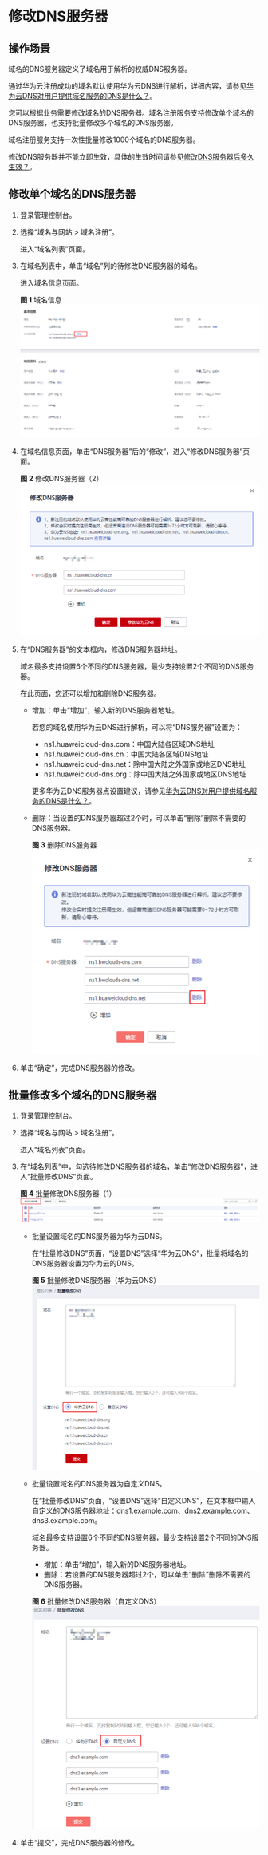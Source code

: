 # 修改DNS服务器<a name="domain_ug_330005"></a>

## 操作场景<a name="section64101024183916"></a>

域名的DNS服务器定义了域名用于解析的权威DNS服务器。

通过华为云注册成功的域名默认使用华为云DNS进行解析，详细内容，请参见[华为云DNS对用户提供域名服务的DNS是什么？](https://support.huaweicloud.com/dns_faq/dns_faq_012.html)。

您可以根据业务需要修改域名的DNS服务器。域名注册服务支持修改单个域名的DNS服务器，也支持批量修改多个域名的DNS服务器。

域名注册服务支持一次性批量修改1000个域名的DNS服务器。

修改DNS服务器并不能立即生效，具体的生效时间请参见[修改DNS服务器后多久生效？](https://support.huaweicloud.com/dns_faq/dns_faq_140305.html)。

## 修改单个域名的DNS服务器<a name="section14590151185717"></a>

1.  登录管理控制台。
2.  选择“域名与网站 \> 域名注册”。

    进入“域名列表”页面。

3.  在域名列表中，单击“域名”列的待修改DNS服务器的域名。

    进入域名信息页面。

    **图 1**  域名信息<a name="fig859011110578"></a>  
    ![](figures/域名信息-6.png "域名信息-6")

4.  在域名信息页面，单击“DNS服务器”后的“修改”，进入“修改DNS服务器”页面。

    **图 2**  修改DNS服务器（2）<a name="fig459091165712"></a>  
    ![](figures/修改DNS服务器（2）.png "修改DNS服务器（2）")

5.  在“DNS服务器”的文本框内，修改DNS服务器地址。

    域名最多支持设置6个不同的DNS服务器，最少支持设置2个不同的DNS服务器。

    在此页面，您还可以增加和删除DNS服务器。

    -   增加：单击“增加”，输入新的DNS服务器地址。

        若您的域名使用华为云DNS进行解析，可以将“DNS服务器”设置为：

        -   ns1.huaweicloud-dns.com：中国大陆各区域DNS地址
        -   ns1.huaweicloud-dns.cn：中国大陆各区域DNS地址
        -   ns1.huaweicloud-dns.net：除中国大陆之外国家或地区DNS地址
        -   ns1.huaweicloud-dns.org：除中国大陆之外国家或地区DNS地址

        更多华为云DNS服务器点设置建议，请参见[华为云DNS对用户提供域名服务的DNS是什么？](https://support.huaweicloud.com/dns_faq/dns_faq_012.html)。

    -   删除：当设置的DNS服务器超过2个时，可以单击“删除”删除不需要的DNS服务器。

        **图 3**  删除DNS服务器<a name="fig07631327155817"></a>  
        ![](figures/删除DNS服务器.png "删除DNS服务器")


6.  单击“确定”，完成DNS服务器的修改。

## 批量修改多个域名的DNS服务器<a name="section17839123743915"></a>

1.  登录管理控制台。
2.  选择“域名与网站 \> 域名注册”。

    进入“域名列表”页面。

3.  在“域名列表”中，勾选待修改DNS服务器的域名，单击“修改DNS服务器”，进入“批量修改DNS”页面。

    **图 4**  批量修改DNS服务器（1）<a name="fig11131153218176"></a>  
    ![](figures/批量修改DNS服务器（1）.png "批量修改DNS服务器（1）")

    -   批量设置域名的DNS服务器为华为云DNS。

        在“批量修改DNS”页面，“设置DNS”选择“华为云DNS”，批量将域名的DNS服务器设置为华为云的DNS。

        **图 5**  批量修改DNS服务器（华为云DNS）<a name="fig439810211162"></a>  
        ![](figures/批量修改DNS服务器（华为云DNS）.png "批量修改DNS服务器（华为云DNS）")

    -   批量设置域名的DNS服务器为自定义DNS。

        在“批量修改DNS”页面，“设置DNS”选择“自定义DNS”，在文本框中输入自定义的DNS服务器地址：dns1.example.com、dns2.example.com、dns3.example.com。

        域名最多支持设置6个不同的DNS服务器，最少支持设置2个不同的DNS服务器。

        -   增加：单击“增加”，输入新的DNS服务器地址。
        -   删除：若设置的DNS服务器超过2个，可以单击“删除”删除不需要的DNS服务器。

        **图 6**  批量修改DNS服务器（自定义DNS）<a name="fig1620451318206"></a>  
        ![](figures/批量修改DNS服务器（自定义DNS）.png "批量修改DNS服务器（自定义DNS）")


4.  单击“提交”，完成DNS服务器的修改。

